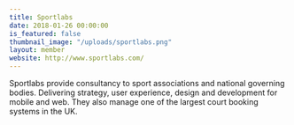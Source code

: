 ```yaml
---
title: Sportlabs
date: 2018-01-26 00:00:00
is_featured: false
thumbnail_image: "/uploads/sportlabs.png"
layout: member
website: http://www.sportlabs.com/
---
```


Sportlabs provide consultancy to sport associations and national governing bodies. Delivering strategy, user experience, design and development for mobile and web. They also manage one of the largest court booking systems in the UK.